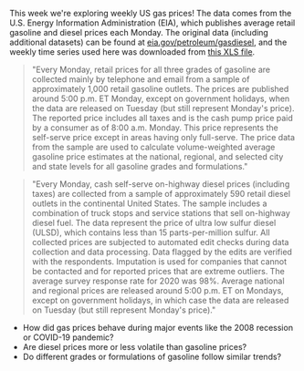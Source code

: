 This week we're exploring weekly US gas prices! The data comes from the U.S. Energy Information Administration (EIA), which publishes average retail gasoline and diesel prices each Monday. The original data (including additional datasets) can be found at [eia.gov/petroleum/gasdiesel](https://www.eia.gov/petroleum/gasdiesel/), and the weekly time series used here was downloaded from [this XLS file](https://www.eia.gov/dnav/pet/xls/PET_PRI_GND_DCUS_NUS_W.xls).

> "Every Monday, retail prices for all three grades of gasoline are collected mainly by telephone and email from a sample of approximately 1,000 retail gasoline outlets. The prices are published around 5:00 p.m. ET Monday, except on government holidays, when the data are released on Tuesday (but still represent Monday's price). The reported price includes all taxes and is the cash pump price paid by a consumer as of 8:00 a.m. Monday. This price represents the self-serve price except in areas having only full-serve. The price data from the sample are used to calculate volume-weighted average gasoline price estimates at the national, regional, and selected city and state levels for all gasoline grades and formulations."

> "Every Monday, cash self-serve on-highway diesel prices (including taxes) are collected from a sample of approximately 590 retail diesel outlets in the continental United States. The sample includes a combination of truck stops and service stations that sell on-highway diesel fuel. The data represent the price of ultra low sulfur diesel (ULSD), which contains less than 15 parts-per-million sulfur. All collected prices are subjected to automated edit checks during data collection and data processing. Data flagged by the edits are verified with the respondents. Imputation is used for companies that cannot be contacted and for reported prices that are extreme outliers. The average survey response rate for 2020 was 98%. Average national and regional prices are released around 5:00 p.m. ET on Mondays, except on government holidays, in which case the data are released on Tuesday (but still represent Monday's price)."

- How did gas prices behave during major events like the 2008 recession or COVID-19 pandemic?
- Are diesel prices more or less volatile than gasoline prices?
- Do different grades or formulations of gasoline follow similar trends?
